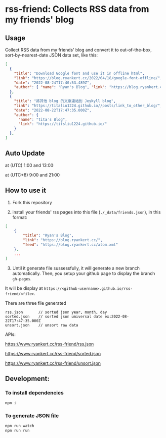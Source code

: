 # rss-friend: Collects RSS data from my friends' blog

## Usage

Collect RSS data from my friends' blog and convert it to out-of-the-box, sort-by-nearest-date JSON data set, like this:

```json
[
  {
    "title": "Download Google font and use it in offline html",
    "link": "https://blog.ryankert.cc/2022/04/18/google-font-offline/",
    "date": "2022-08-24T17:40:53.489Z",
    "author": { "name": "Ryan's Blog", "link": "https://blog.ryankert.cc/" }
  },
  {
    "title": "將其他 blog 的文章連結到 Jeykyll blog",
    "link": "https://titaliu1224.github.io//posts/link_to_other_blog/",
    "date": "2022-08-22T17:47:35.000Z",
    "author": {
      "name": "tita's Blog",
      "link": "https://titsliu1224.github.io/"
    }
  },
]
```

## Auto Update

at (UTC) 1:00 and 13:00

at (UTC+8) 9:00 and 21:00

## How to use it

1. Fork this repository

2. install your friends' rss pages into this file (`./_data/friends.json`), in this format:

```json
[
    {
        "title": "Ryan's Blog",
        "link": "https://blog.ryankert.cc/",
        "feed": "https://blog.ryankert.cc/atom.xml"
    },
    ...
]
```

3. Until it generate file sussessfully, it will generate a new branch automatically. Then, you setup your github page to display the branch `gh-pages`.

It will be display at `https://<github-username>.github.io/rss-friend/<file>`.

There are three file generated

```
rss.json       // sorted json year, month, day
sorted.json    // sorted json universal date ex:2022-08-22T17:47:35.000Z
unsort.json    // unsort raw data
```

APIs:

https://www.ryankert.cc/rss-friend/rss.json

https://www.ryankert.cc/rss-friend/sorted.json

https://www.ryankert.cc/rss-friend/unsort.json


## Development:

### To install dependencies

```zsh
npm i
```

### To generate JSON file

```zsh
npm run watch
npm run run
```
